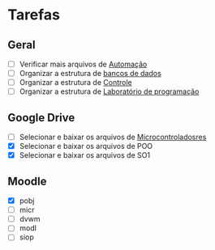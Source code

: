 # Tarefas

## Geral

- [ ] Verificar mais arquivos de [Automação](../Contents/automacao/)
- [ ] Organizar a estrutura de [bancos de dados](../Contents/bcdd/)
- [ ] Organizar a estrutura de [Controle](../Contents/ctrl/)
- [ ] Organizar a estrutura de [Laboratório de programação](../Contents/lprg/)

## Google Drive

- [ ] Selecionar e baixar os arquivos de [Microcontroladosres](../Contents/micr/)
- [X] Selecionar e baixar os arquivos de POO
- [X] Selecionar e baixar os arquivos de SO1

## Moodle

- [x] pobj
- [ ] micr
- [ ] dvwm
- [ ] modl
- [ ] siop